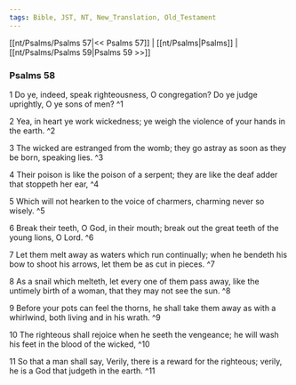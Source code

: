 ```yaml
---
tags: Bible, JST, NT, New_Translation, Old_Testament
---
```


[[nt/Psalms/Psalms 57|<< Psalms 57]] | [[nt/Psalms|Psalms]] | [[nt/Psalms/Psalms 59|Psalms 59 >>]]

### Psalms 58

1 Do ye, indeed, speak righteousness, O congregation? Do ye judge uprightly, O ye sons of men?  ^1

2 Yea, in heart ye work wickedness; ye weigh the violence of your hands in the earth.  ^2

3 The wicked are estranged from the womb; they go astray as soon as they be born, speaking lies.  ^3

4 Their poison is like the poison of a serpent; they are like the deaf adder that stoppeth her ear,  ^4

5 Which will not hearken to the voice of charmers, charming never so wisely.  ^5

6 Break their teeth, O God, in their mouth; break out the great teeth of the young lions, O Lord.  ^6

7 Let them melt away as waters which run continually; when he bendeth his bow to shoot his arrows, let them be as cut in pieces.  ^7

8 As a snail which melteth, let every one of them pass away, like the untimely birth of a woman, that they may not see the sun.  ^8

9 Before your pots can feel the thorns, he shall take them away as with a whirlwind, both living and in his wrath.  ^9

10 The righteous shall rejoice when he seeth the vengeance; he will wash his feet in the blood of the wicked,  ^10

11 So that a man shall say, Verily, there is a reward for the righteous; verily, he is a God that judgeth in the earth.  ^11

 
